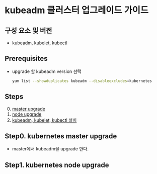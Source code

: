 # kubeadm 클러스터 업그레이드 가이드

## 구성 요소 및 버전
* kubeadm, kubelet, kubectl

## Prerequisites
* upgrade 할 kubeadm version 선택
	```bash
	yum list --showduplicates kubeadm --disableexcludes=kubernetes
	```

## Steps
0. [master upgrade](https://github.com/tmax-cloud/hypercloud-install-guide/tree/master/K8S_Worker#step0-%ED%99%98%EA%B2%BD-%EC%84%A4%EC%A0%95)
1. [node upgrade](https://github.com/tmax-cloud/hypercloud-install-guide/tree/master/K8S_Worker#step-1-cri-o-%EC%84%A4%EC%B9%98)
2. [kubeadm, kubelet, kubectl 설치](https://github.com/tmax-cloud/hypercloud-install-guide/tree/master/K8S_Worker#step-2-kubeadm-kubelet-kubectl-%EC%84%A4%EC%B9%98)


## Step0. kubernetes master upgrade
* master에서 kubeadm을 upgrade 한다.


## Step1. kubernetes node upgrade
